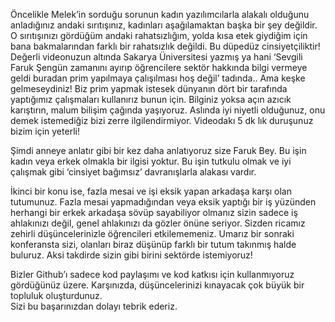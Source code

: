 Öncelikle Melek’in sorduğu sorunun kadın yazılımcılarla alakalı olduğunu anladığınız andaki sırıtışınız, kadınları aşağılamaktan başka bir şey değildir. O sırıtışınızı gördüğüm andaki rahatsızlığım, yolda kısa etek giydiğim için bana bakmalarından farklı bir rahatsızlık değildi. Bu düpedüz cinsiyetçiliktir! Değerli videonuzun altında Sakarya Üniversitesi yazmış ya hani ‘Sevgili Faruk Şengün zamanını ayırıp öğrencilere sektör hakkında bilgi vermeye geldi buradan prim yapılmaya çalışılması hoş değil’ tadında.. Ama keşke gelmeseydiniz! Biz prim yapmak istesek dünyanın dört bir tarafında yaptığımız çalışmaları kullanırız bunun için. Bilginiz yoksa açın azıcık karıştırın, malum bilişim çağında yaşıyoruz. Aslında iyi niyetli olduğunuz, onu demek istemediğiz bizi zerre ilgilendirmiyor. Videodakı 5 dk lık duruşunuz bizim için yeterli!

Şimdi anneye anlatır gibi bir kez daha anlatıyoruz size Faruk Bey. Bu işin kadın veya erkek olmakla bir ilgisi yoktur. Bu işin tutkulu olmak ve iyi çalışmak gibi ‘cinsiyet bağımsız’ davranışlarla alakası vardır. 

İkinci bir konu ise, fazla mesai ve işi eksik yapan arkadaşa karşı olan tutumunuz. Fazla mesai yapmadığından veya eksik yaptığı bir iş yüzünden herhangi bir erkek arkadaşa sövüp sayabiliyor olmanız sizin sadece iş ahlakınızı değil, genel ahlakınızı da gözler önüne seriyor.  Sizden ricamız zehirli düşüncelerinizle öğrencileri etkilememeniz. Umarız bir sonraki konferansta sizi, olanları biraz düşünüp farklı bir tutum takınmış halde buluruz. Aksi takdirde sizin gibi birini sektörde istemiyoruz!

Bizler Github’ı sadece kod paylaşımı ve kod katkısı için kullanmıyoruz gördüğünüz üzere. Karşınızda, düşüncelerinizi kınayacak çok büyük bir topluluk oluşturdunuz.  
Sizi bu başarınızdan dolayı tebrik ederiz.


